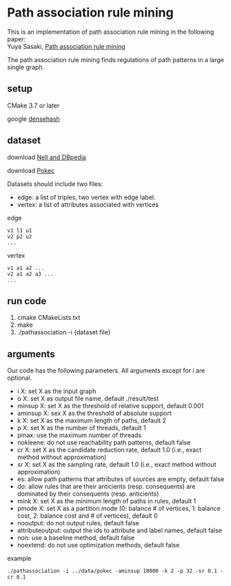 # Path association rule mining

This is an implementation of path association rule mining in the following paper:\
Yuya Sasaki, [Path association rule mining](https://arxiv.org/abs/2210.13136)

The path association rule mining finds regulations of path patterns in a large single graph.

## setup

CMake 3.7 or later

google [densehash](https://github.com/sparsehash/sparsehash)


## dataset
download [Nell and DBpedia](https://github.com/GemsLab/KGist)

download [Pokec](https://snap.stanford.edu/data/soc-pokec.html)

Datasets should include two files:
- edge: a list of triples, two vertex with edge label.
- vertex: a list of attributes associated with vertices

edge
```
v1 l1 u1
v2 p2 u2
...
```

vertex
```
v1 a1 a2 ...
v2 a1 a2 a3 ...
...
```


## run code

1. cmake CMakeLists.txt
2. make
3. ./pathassociation -i {dataset file}

## arguments
Our code has the following parameters. All arguments except for i are optional.

- i X: set X as the input graph
- o X: set X as output file name, default ./result/test
- minsup X: set X as the threshold of relative support, default 0.001
- aminsup X: sex X as the threshold of absolute support
- k X: set X as the maximum length of paths, default 2
- p X: set X as the number of threads, default 1
- pmax: use the maximum number of threads
- nokleene: do not use reachability path patterns, default false
- cr X: set X as the candidate reduction rate, default 1.0 (i.e., exact method without approximation)
- sr X: set X as the sampling rate, default 1.0 (i.e., exact method without approximation)
- es: allow path patterns that attributes of sources are empty, default false
- do: allow rules that are their anticients (resp. consequents) are dominated by their consequents (resp. anticients)
- mink X: set X as the minimum length of paths in rules, default 1
- pmode X: set X as a partition mode (0: balance # of vertices, 1: balance cost, 2: balance cost and # of vertices), default 0
- nooutput: do not output rules, default false
- attributeoutput: output the ids to attribute and label names, default false
- non: use a baseline method, default false
- noextend: do not use optimization methods, default false

example
```
./pathassociation -i ../data/pokec -aminsup 10000 -k 2 -p 32 -sr 0.1 -cr 0.1
```

